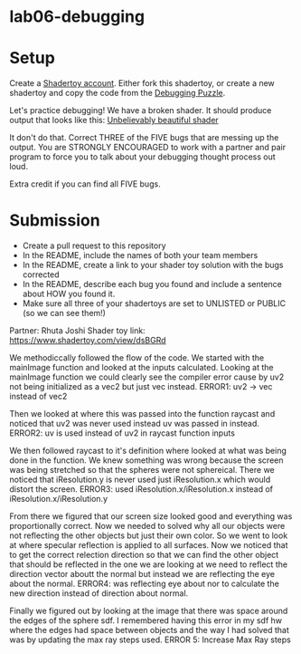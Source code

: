 # lab06-debugging

# Setup 

Create a [Shadertoy account](https://www.shadertoy.com/). Either fork this shadertoy, or create a new shadertoy and copy the code from the [Debugging Puzzle](https://www.shadertoy.com/view/flGfRc).

Let's practice debugging! We have a broken shader. It should produce output that looks like this:
[Unbelievably beautiful shader](https://user-images.githubusercontent.com/1758825/200729570-8e10a37a-345d-4aff-8eff-6baf54a32a40.webm)

It don't do that. Correct THREE of the FIVE bugs that are messing up the output. You are STRONGLY ENCOURAGED to work with a partner and pair program to force you to talk about your debugging thought process out loud.

Extra credit if you can find all FIVE bugs.

# Submission
- Create a pull request to this repository
- In the README, include the names of both your team members
- In the README, create a link to your shader toy solution with the bugs corrected
- In the README, describe each bug you found and include a sentence about HOW you found it.
- Make sure all three of your shadertoys are set to UNLISTED or PUBLIC (so we can see them!)

Partner: Rhuta Joshi
Shader toy link: https://www.shadertoy.com/view/dsBGRd

We methodiccally followed the flow of the code. We started with the mainImage function and looked at the inputs calculated.
Looking at the mainImage function we could clearly see the compiler error cause by uv2 not being initialized as a vec2 but just vec instead.
ERROR1: uv2 -> vec instead of vec2

Then we looked at where this was passed into the function raycast and noticed that uv2 was never used instead uv was passed in instead.
ERROR2: uv is used instead of uv2 in raycast function inputs

We then followed raycast to it's definition where looked at what was being done in the function. We knew something was wrong because the screen was being stretched so that the spheres were not sphereical. There we noticed that iResolution.y is never used just iResolution.x which would distort the screen.
ERROR3: used iResolution.x/iResolution.x instead of iResolution.x/iResolution.y

From there we figured that our screen size looked good and everything was proportionally correct. Now we needed to solved why all our objects were not reflecting the other objects but just their own color. So we went to look at where specular reflection is applied to all surfaces. Now we noticed that to get the correct relection direction so that we can find the other object that should be reflected in the one we are looking at we need to reflect the direction vector aboutt the normal but instead we are reflecting the eye about the normal.
ERROR4: was reflecting eye about nor to calculate the new direction instead of direction about normal.

Finally we figured out by looking at the image that there was space around the edges of the sphere sdf. I remembered having this error in my sdf hw where the edges had space between objects and the way I had solved that was by updating the max ray steps used.
ERROR 5: Increase Max Ray steps


